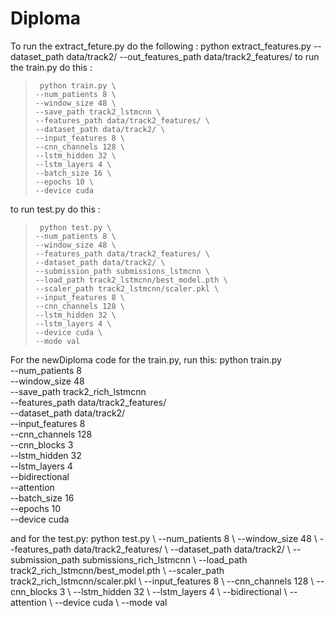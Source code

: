 # Diploma
To run the extract_feture.py do the following : python extract_features.py --dataset_path data/track2/ --out_features_path data/track2_features/
to run the train.py do this : 
>      python train.py \
>     --num_patients 8 \
>     --window_size 48 \
>     --save_path track2_lstmcnn \
>     --features_path data/track2_features/ \
>     --dataset_path data/track2/ \
>     --input_features 8 \
>     --cnn_channels 128 \
>     --lstm_hidden 32 \
>     --lstm_layers 4 \
>     --batch_size 16 \
>     --epochs 10 \
>     --device cuda
to run test.py do this : 
>      python test.py \
>     --num_patients 8 \
>     --window_size 48 \
>     --features_path data/track2_features/ \
>     --dataset_path data/track2/ \
>     --submission_path submissions_lstmcnn \
>     --load_path track2_lstmcnn/best_model.pth \
>     --scaler_path track2_lstmcnn/scaler.pkl \
>     --input_features 8 \
>     --cnn_channels 128 \
>     --lstm_hidden 32 \
>     --lstm_layers 4 \
>     --device cuda \
>     --mode val

For the newDiploma code for the train.py, run this:
python train.py \
--num_patients 8 \
--window_size 48 \
--save_path track2_rich_lstmcnn \
--features_path data/track2_features/ \
--dataset_path data/track2/ \
--input_features 8 \
--cnn_channels 128 \
--cnn_blocks 3 \
--lstm_hidden 32 \
--lstm_layers 4 \
--bidirectional \
--attention \
--batch_size 16 \
--epochs 10 \
--device cuda

and for the test.py:
python test.py \ --num_patients 8 \ --window_size 48 \ --features_path data/track2_features/ \ --dataset_path data/track2/ \ --submission_path submissions_rich_lstmcnn \ --load_path track2_rich_lstmcnn/best_model.pth \ --scaler_path track2_rich_lstmcnn/scaler.pkl \ --input_features 8 \ --cnn_channels 128 \ --cnn_blocks 3 \ --lstm_hidden 32 \ --lstm_layers 4 \ --bidirectional \ --attention \ --device cuda \ --mode val 
